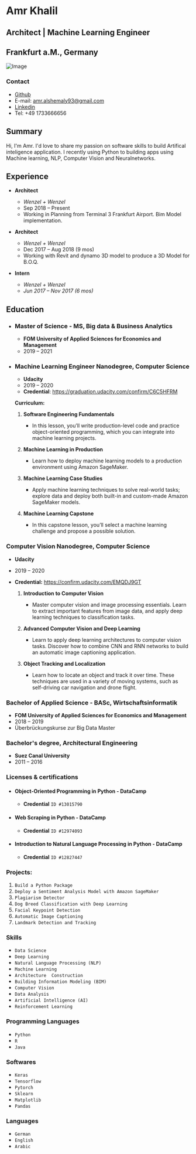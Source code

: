 # Amr Khalil 
## Architect | Machine Learning Engineer
## Frankfurt a.M., Germany
![Image](https://media-exp1.licdn.com/dms/image/C4E03AQEOGFI_q39YJw/profile-displayphoto-shrink_200_200/0?e=1594857600&v=beta&t=S23XUsYQ6T3z67begsRGdBMbzV0OUI-zM5oX6OiTLwQ)

### Contact
- [Github](https://github.com/amr-khalil)
- E-mail: amr.alshemaly93@gmail.com
- [Linkedin](https://linkedin.com/in/amrk)
- Tel: +49 1733666656


## Summary
  Hi, I'm Amr. I'd love to share my passion on software skills to build Artifical inteligence application. I recently using Python to building apps using Machine learning, NLP, Computer Vision and Neuralnetworks. 


## Experience

- **Architect**
  - _Wenzel + Wenzel_
  - Sep 2018 – Present
  - Working in Planning from Terminal 3 Frankfurt Airport. Bim Model implementation.

- **Architect**
  - _Wenzel + Wenzel_
  - Dec 2017 – Aug 2018 (9 mos)
  - Working with Revit and dynamo 3D model to produce a 3D Model for B.O.Q.

- **Intern**
    - _Wenzel + Wenzel_
    - _Jun 2017 – Nov 2017 (6 mos)_


## Education

- ### Master of Science - MS, Big data & Business Analytics
    - **FOM University of Applied Sciences for Economics and Management**
    - 2019 – 2021

- ### Machine Learning Engineer Nanodegree, Computer Science
    - **Udacity**
    - 2019 – 2020
    - **Credential**: https://graduation.udacity.com/confirm/C6C5HFRM

  **Curriculum:**

  1. **Software Engineering Fundamentals**
     - In this lesson, you’ll write production-level code and practice object-oriented programming, which you can integrate into machine         learning projects.

  2. **Machine Learning in Production**
      - Learn how to deploy machine learning models to a production environment using Amazon SageMaker.

  3. **Machine Learning Case Studies**
     - Apply machine learning techniques to solve real-world tasks; explore data and deploy both built-in and custom-made Amazon  SageMaker    models.

  4. **Machine Learning Capstone**
     - In this capstone lesson, you’ll select a machine learning challenge and propose a possible solution.



### Computer Vision Nanodegree, Computer Science
- **Udacity**
- 2019 – 2020
- **Credential:** https://confirm.udacity.com/EMQDJ9GT

  1.  **Introduction to Computer Vision**
      - Master computer vision and image processing essentials. Learn to extract important features from image data, and apply deep  learning     techniques to classification tasks.

  2. **Advanced Computer Vision and Deep Learning**
     - Learn to apply deep learning architectures to computer vision tasks. Discover how to combine CNN and RNN networks to build an  automatic image captioning application.

  3. **Object Tracking and Localization**
      - Learn how to locate an object and track it over time. These techniques are used in a variety of moving systems, such as self-driving car navigation and drone flight.



### Bachelor of Applied Science - BASc, Wirtschaftsinformatik
  - **FOM University of Applied Sciences for Economics and Management**
  - 2018 – 2019
  - Überbrückungskurse zur Big Data Master


### Bachelor's degree, Architectural Engineering
  - **Suez Canal University**
  - 2011 – 2016
  
  
### Licenses & certifications

  - #### Object-Oriented Programming in Python - DataCamp
    - **Credential** `ID #13015790`

  - #### Web Scraping in Python - DataCamp
    - **Credential** `ID #12974093`

  - #### Introduction to Natural Language Processing in Python - DataCamp
    - **Credential** `ID #12827447`

### Projects:
  1. `Build a Python Package`
  2. `Deploy a Sentiment Analysis Model with Amazon SageMaker`
  3. `Plagiarism Detector`
  4. `Dog Breed Classification with Deep Learning`
  5. `Facial Keypoint Detection`
  6. `Automatic Image Captioning`
  7. `Landmark Detection and Tracking`



### Skills
  - `Data Science`
  - `Deep Learning`
  - `Natural Language Processing (NLP)`
  - `Machine Learning`
  - `Architecture  Construction`  
  - `Building Information Modeling (BIM)`
  - `Computer Vision`
  - `Data Analysis`
  - `Artificial Intelligence (AI)`
  - `Reinforcement Learning`

### Programming Languages
  - `Python`
  - `R`       
  - `Java` 

### Softwares
  - `Keras`
  - `Tensorflow`
  - `Pytorch`
  - `Sklearn`
  - `Matplotlib`
  - `Pandas`

### Languages
  - `German`
  - `English`
  - `Arabic`

